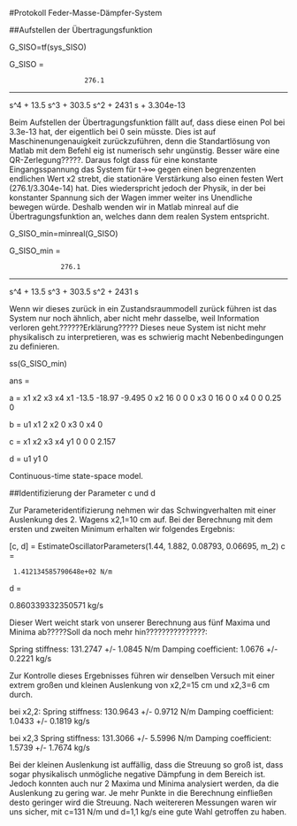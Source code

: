 #Protokoll Feder-Masse-Dämpfer-System

##Aufstellen der Übertragungsfunktion

G_SISO=tf(sys_SISO)

G_SISO =
 
                       276.1
  -----------------------------------------------
  s^4 + 13.5 s^3 + 303.5 s^2 + 2431 s + 3.304e-13

Beim Aufstellen der Übertragungsfunktion fällt auf, dass diese einen Pol bei 3.3e-13 hat, der eigentlich bei 0 sein müsste.
Dies ist auf Maschinenungenauigkeit zurückzuführen, denn die Standartlösung von Matlab mit dem Befehl eig ist numerisch sehr ungünstig. 
Besser wäre eine QR-Zerlegung?????. Daraus folgt dass für eine konstante Eingangsspannung das System für t->∞ gegen einen begrenzenten endlichen Wert x2 strebt, die stationäre Verstärkung
also einen festen Wert (276.1/3.304e-14) hat. Dies wiederspricht jedoch der Physik, in der bei konstanter Spannung sich der Wagen immer weiter ins Unendliche bewegen würde. 
Deshalb wenden wir in Matlab minreal auf die Übertragungsfunktion an, welches dann dem realen System entspricht. 

G_SISO_min=minreal(G_SISO)

G_SISO_min =
 
                 276.1
  -----------------------------------
  s^4 + 13.5 s^3 + 303.5 s^2 + 2431 s

Wenn wir dieses zurück in ein Zustandsraummodell zurück führen ist das System nur noch ähnlich, aber nicht mehr dasselbe, weil Information verloren geht.??????Erklärung????? 
Dieses neue System ist nicht mehr physikalisch zu interpretieren, was es schwierig macht Nebenbedingungen zu definieren.



ss(G_SISO_min)

ans =
 
  a = 
           x1      x2      x3      x4
   x1   -13.5  -18.97  -9.495       0
   x2      16       0       0       0
   x3       0      16       0       0
   x4       0       0    0.25       0
 
  b = 
       u1
   x1   2
   x2   0
   x3   0
   x4   0
 
  c = 
          x1     x2     x3     x4
   y1      0      0      0  2.157
 
  d = 
       u1
   y1   0
 
Continuous-time state-space model.

##Identifizierung der Parameter c und d

Zur Parameteridentifizierung nehmen wir das Schwingverhalten mit einer Auslenkung des 2. Wagens x2,1=10 cm auf. 
Bei der Berechnung mit dem ersten und zweiten Minimum erhalten wir folgendes Ergebnis:

[c, d] = EstimateOscillatorParameters(1.44, 1.882, 0.08793, 0.06695, m_2)
c =

     1.412134585790648e+02 N/m


d =

   0.860339332350571 kg/s

Dieser Wert weicht stark von unserer Berechnung aus fünf Maxima und Minima ab?????Soll da noch mehr hin???????????????:

Spring stiffness:      131.2747 +/-  1.0845 N/m
Damping coefficient:     1.0676 +/-  0.2221 kg/s

Zur Kontrolle dieses Ergebnisses führen wir denselben Versuch mit einer extrem großen und kleinen Auslenkung von x2,2=15 cm und x2,3=6 cm durch. 

bei x2,2:
Spring stiffness:      130.9643 +/-  0.9712 N/m
Damping coefficient:     1.0433 +/-  0.1819 kg/s

bei x2,3
Spring stiffness:      131.3066 +/-  5.5996 N/m
Damping coefficient:     1.5739 +/-  1.7674 kg/s

Bei der kleinen Auslenkung ist auffällig, dass die Streuung so groß ist, dass sogar physikalisch unmögliche negative Dämpfung in dem Bereich ist. 
Jedoch konnten auch nur 2 Maxima und Minima analysiert werden, da die Auslenkung zu gering war. 
Je mehr Punkte in die Berechnung einfließen desto geringer wird die Streuung.
Nach weitereren Messungen waren wir uns sicher, mit c=131 N/m und d=1,1 kg/s eine gute Wahl getroffen zu haben.
